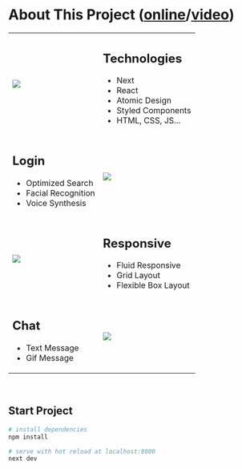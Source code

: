 # About This Project ([online](https://aluracord-matrix-orcin.vercel.app)/[video](https://www.instagram.com/p/CZX9X8Lt3cM))
<table>
    <tr>
        <td>
          <img src="./public/images/run-login-responsivity.gif" />
        </td>
        <td>
            <h2>Technologies</h2>
            <ul>
                <li>Next</li>
                <li>React</li>
                <li>Atomic Design</li>
                <li>Styled Components</li>
                <li>HTML, CSS, JS...</li>
            </ul>
        </td>
    </tr>
    <tr>
        <td>
            <h2>Login</h2>
            <ul>
                <li>Optimized Search</li>
                <li>Facial Recognition</li>
                <li>Voice Synthesis</li>
            </ul>
        </td>
        <td>
          <img src="./public/images/run-login.gif" />
        </td>
    </tr>
    <tr>
        <td>
          <img src="./public/images/run-chat-responsivity.gif" />
        </td>
        <td>
            <h2>Responsive</h2>
            <ul>
                <li>Fluid Responsive</li>
                <li>Grid Layout</li>
                <li>Flexible Box Layout</li>
            </ul>
        </td>
    </tr>
    <tr>
        <td>
            <h2>Chat</h2>
            <ul>
                <li>Text Message</li>
                <li>Gif Message</li>
            </ul>
        </td>
        <td>
          <img src="./public/images/run-send-message.gif" />
        </td>
    </tr>
</table>

<br/>

## Start Project 
```bash
# install dependencies
npm install
```
```bash
# serve with hot reload at localhost:8080
next dev
```
